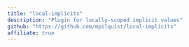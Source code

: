 ```yaml
---
title: "local-implicits"
description: "Plugin for locally-scoped implicit values"
github: "https://github.com/mpilquist/local-implicits"
affiliate: true
---
```

